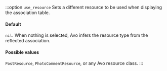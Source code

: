 :::option `use_resource`
Sets a different resource to be used when displaying the association table.

#### Default

`nil`. When nothing is selected, Avo infers the resource type from the reflected association.

#### Possible values

`PostResource`, `PhotoCommentResource`, or any Avo resource class.
:::
